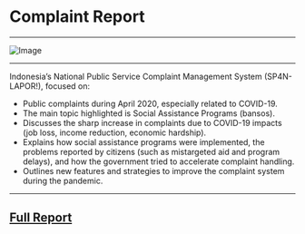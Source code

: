 # Complaint Report

---

![Image](https://github.com/user-attachments/assets/ba4ae91f-446a-4af2-9e3e-72dc154b4f5b)

---

Indonesia’s National Public Service Complaint Management System (SP4N-LAPOR!), focused on: <br/>

- Public complaints during April 2020, especially related to COVID-19.
- The main topic highlighted is Social Assistance Programs (bansos).
- Discusses the sharp increase in complaints due to COVID-19 impacts (job loss, income reduction, economic hardship).
- Explains how social assistance programs were implemented, the problems reported by citizens (such as mistargeted aid and program delays), and how the government tried to accelerate complaint handling.
- Outlines new features and strategies to improve the complaint system during the pandemic.

---

## [Full Report](https://github.com/alfian-mamab/complaint_report/blob/3ba8c0a2315b4a360d5b8a2f201c309cd7815f9c/SP4N-LAPOR!%20Report%20(April%202020).pdf)
